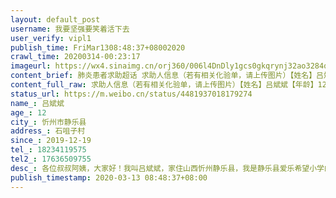 ```yaml
---
layout: default_post
username: 我要坚强要笑着活下去
user_verify: vipl1
publish_time: FriMar1308:48:37+08002020
crawl_time: 20200314-00:23:17
imageurl: https://wx4.sinaimg.cn/orj360/006l4DnDly1gcs0gkqrynj32ao3284qr.jpg,https://wx4.sinaimg.cn/orj360/006l4DnDly1gcs0gmhxzcj30ku0untve.jpg,https://wx2.sinaimg.cn/orj360/006l4DnDly1gcs0gmylgnj30u0140jtt.jpg,https://wx4.sinaimg.cn/orj360/006l4DnDly1gcs0gnab1rj30u0140ac5.jpg,https://wx2.sinaimg.cn/orj360/006l4DnDly1gcs0gnko2oj31400u0acr.jpg,https://wx1.sinaimg.cn/orj360/006l4DnDly1gcs0gnszh5j30u0140q59.jpg,https://wx2.sinaimg.cn/orj360/006l4DnDly1gcs0gp8930j32ao328npe.jpg
content_brief: 肺炎患者求助超话 求助人信息（若有相关化验单，请上传图片）【姓名】吕斌斌【年龄】12【所在城市】忻州市静乐县【所在小区、社区】石咀子村【患病时间】2019-12-19【联系方式】●●●【其他紧急联系人】●●●【病情描述】各位叔叔阿姨，大家好！我叫吕斌斌，家住山西忻州静乐 ...全文
content_full_raw: 求助人信息（若有相关化验单，请上传图片）【姓名】吕斌斌【年龄】12【所在城市】忻州市静乐县【所在小区、社区】石咀子村【患病时间】2019-12-19【联系方式】●●●【其他紧急联系人】●●●【病情描述】各位叔叔阿姨，大家好！我叫吕斌斌，家住山西忻州静乐县，我是静乐县爱乐希望小学的一名六年级学生！2019年11月底，我开始高烧加腿疼，爸爸就带我到山西省儿童医院做检查，开始一直以为是腿上的问题，入院后一直以腿疼治疗，治疗未果，后来检查可能是血液上的问题，就在儿童医院血液科做了骨穿，前几天结果出来了，山西省儿童医院被确诊为急性淋巴细胞白血病！我对于白血病三个字只在课本上见过，对于这个疾病我没有什么概念，但是看着爸爸一夜未眠，眼睛通红，我感觉到了事情的严重性，在别的病房看到其他小朋友的脑袋都光秃秃的，我想，我会不会也变成那样……爸爸是一名司机，妈妈在家照顾我，我还有一个可爱的妹妹，我们一家人和和美美，我不敢想象以后……疾病的噩耗让家里人的精神几乎崩溃，虽然爸爸在我面前不漏声色，但是我知道最近花了家里不少钱，就我知道的费用就已经五万块钱了，后面还需要一系列好久治疗，家庭的经济实力已难以支撑下去，现发起筹款希望好心人能多帮帮我，感谢大家！人生有八苦：生，老，病，死，爱别离，怨长久，求不得，放不下。以一种超然的心态看待人生的潮起潮落,看待生命的花开花落。我祝福世间每一个人都能健健康康，幸福快乐！（只要人人都献出一点爱，世界将变成美好的人间）望好心人士伸手相助，多一份转发就多一份希望。恳请各位好心人士伸手相助，多多转发，您的每一次转发对我们都至关重要，每一次转发对我们来说都是莫大的帮助!晋中
status_url: https://m.weibo.cn/status/4481937018179274
name_: 吕斌斌
age_: 12
city_: 忻州市静乐县
address_: 石咀子村
since_: 2019-12-19
tel_: 18234119575
tel2_: 17636509755
desc_: 各位叔叔阿姨，大家好！我叫吕斌斌，家住山西忻州静乐县，我是静乐县爱乐希望小学的一名六年级学生！2019年11月底，我开始高烧加腿疼，爸爸就带我到山西省儿童医院做检查，开始一直以为是腿上的问题，入院后一直以腿疼治疗，治疗未果，后来检查可能是血液上的问题，就在儿童医院血液科做了骨穿，前几天结果出来了，山西省儿童医院被确诊为急性淋巴细胞白血病！我对于白血病三个字只在课本上见过，对于这个疾病我没有什么概念，但是看着爸爸一夜未眠，眼睛通红，我感觉到了事情的严重性，在别的病房看到其他小朋友的脑袋都光秃秃的，我想，我会不会也变成那样……爸爸是一名司机，妈妈在家照顾我，我还有一个可爱的妹妹，我们一家人和和美美，我不敢想象以后……疾病的噩耗让家里人的精神几乎崩溃，虽然爸爸在我面前不漏声色，但是我知道最近花了家里不少钱，就我知道的费用就已经五万块钱了，后面还需要一系列好久治疗，家庭的经济实力已难以支撑下去，现发起筹款希望好心人能多帮帮我，感谢大家！人生有八苦生，老，病，死，爱别离，怨长久，求不得，放不下。以一种超然的心态看待人生的潮起潮落,看待生命的花开花落。我祝福世间每一个人都能健健康康，幸福快乐！（只要人人都献出一点爱，世界将变成美好的人间）望好心人士伸手相助，多一份转发就多一份希望。恳请各位好心人士伸手相助，多多转发，您的每一次转发对我们都至关重要，每一次转发对我们来说都是莫大的帮助!晋中
publish_timestamp: 2020-03-13 08:48:37+08:00
---
```

